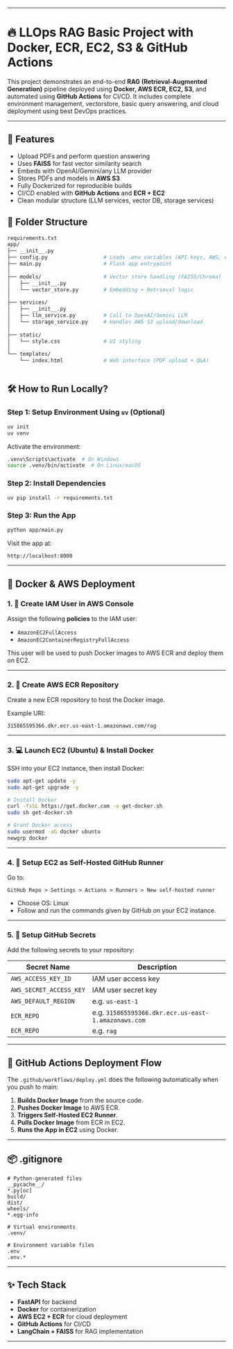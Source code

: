
---

# 🔥 LLOps RAG Basic Project with Docker, ECR, EC2, S3 & GitHub Actions

This project demonstrates an end-to-end **RAG (Retrieval-Augmented Generation)** pipeline deployed using **Docker, AWS ECR, EC2, S3**, and automated using **GitHub Actions** for CI/CD. It includes complete environment management, vectorstore, basic query answering, and cloud deployment using best DevOps practices.

---



## 🚀 Features

- Upload PDFs and perform question answering
- Uses **FAISS** for fast vector similarity search
- Embeds with OpenAI/Gemini/any LLM provider
- Stores PDFs and models in **AWS S3**
- Fully Dockerized for reproducible builds
- CI/CD enabled with **GitHub Actions** and **ECR + EC2**
- Clean modular structure (LLM services, vector DB, storage services)

## 📁 Folder Structure


```bash
requirements.txt
app/
├── __init__.py
├── config.py                  # Loads .env variables (API keys, AWS, etc.)
├── main.py                    # Flask app entrypoint
│
├── models/                    # Vector store handling (FAISS/Chroma)
│   ├── __init__.py
│   └── vector_store.py        # Embedding + Retrieval logic
│
├── services/
│   ├── __init__.py
│   ├── llm_service.py         # Call to OpenAI/Gemini LLM
│   └── storage_service.py     # Handles AWS S3 upload/download
│
├── static/
│   └── style.css              # UI styling
│
└── templates/
    └── index.html             # Web interface (PDF upload + Q&A)



```

## 🛠️ How to Run Locally?

### Step 1: Setup Environment Using `uv` (Optional)

```bash
uv init 
uv venv 
```

Activate the environment:

```bash
.venv\Scripts\activate  # On Windows
source .venv/bin/activate  # On Linux/macOS
```

### Step 2: Install Dependencies

```bash
uv pip install -r requirements.txt
```

### Step 3: Run the App

```bash
python app/main.py
```

Visit the app at:

```bash
http://localhost:8000
```

---

## 🐳 Docker & AWS Deployment

### 1. 🔑 Create IAM User in AWS Console

Assign the following **policies** to the IAM user:

* `AmazonEC2FullAccess`
* `AmazonEC2ContainerRegistryFullAccess`

This user will be used to push Docker images to AWS ECR and deploy them on EC2.

---

### 2. 🐋 Create AWS ECR Repository

Create a new ECR repository to host the Docker image.

Example URI:

```
315865595366.dkr.ecr.us-east-1.amazonaws.com/rag
```

---

### 3. 💻 Launch EC2 (Ubuntu) & Install Docker

SSH into your EC2 instance, then install Docker:

```bash
sudo apt-get update -y
sudo apt-get upgrade -y

# Install Docker
curl -fsSL https://get.docker.com -o get-docker.sh
sudo sh get-docker.sh

# Grant Docker access
sudo usermod -aG docker ubuntu
newgrp docker
```

---

### 4. 🏃 Setup EC2 as Self-Hosted GitHub Runner

Go to:

```
GitHub Repo > Settings > Actions > Runners > New self-hosted runner
```

* Choose OS: Linux
* Follow and run the commands given by GitHub on your EC2 instance.

---

### 5. 🔐 Setup GitHub Secrets

Add the following secrets to your repository:

| Secret Name             | Description                                         |
| ----------------------- | --------------------------------------------------- |
| `AWS_ACCESS_KEY_ID`     | IAM user access key                                 |
| `AWS_SECRET_ACCESS_KEY` | IAM user secret key                                 |
| `AWS_DEFAULT_REGION`            | e.g. `us-east-1`                                    |
| `ECR_REPO`     | e.g. `315865595366.dkr.ecr.us-east-1.amazonaws.com` |
| `ECR_REPO`   | e.g. `rag`                                          |

---

## 🚀 GitHub Actions Deployment Flow

The `.github/workflows/deploy.yml` does the following automatically when you push to main:

1. **Builds Docker Image** from the source code.
2. **Pushes Docker Image** to AWS ECR.
3. **Triggers Self-Hosted EC2 Runner**.
4. **Pulls Docker Image** from ECR in EC2.
5. **Runs the App in EC2** using Docker.

---

## 📦 .gitignore

```gitignore
# Python-generated files
__pycache__/
*.py[oc]
build/
dist/
wheels/
*.egg-info

# Virtual environments
.venv/

# Environment variable files
.env
.env.*
```

---

## ✨ Tech Stack

* **FastAPI** for backend
* **Docker** for containerization
* **AWS EC2 + ECR** for cloud deployment
* **GitHub Actions** for CI/CD
* **LangChain + FAISS** for RAG implementation

---
